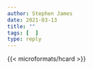 ```yaml
---
author: Stephen James
date: 2021-03-13
title: ""
tags: [  ]
type: reply
---
```

<div class="h-entry">
  		{{< microformats/hcard >}}
 	  <time class="dt-published" datetime="2021-03-13T06:42:45"></time>
	</a>
</p>
</div>